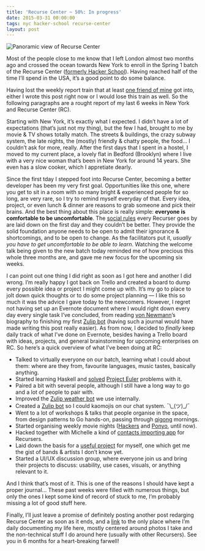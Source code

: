 ```yaml
---
title: 'Recurse Center ~ 50%: In progress'
date: 2015-03-31 00:00:00
tags: nyc hacker-school recurse-center
layout: post
---
```

![Panoramic view of Recurse Center](/blog/images/posts/rc_panoramic.jpg)

Most of the people close to me know that I left London almost two months ago and crossed the ocean towards New York to enroll in the Spring 1 batch of the Recurse Center ([formerly Hacker School](https://www.recurse.com/blog/77-hacker-school-is-now-the-recurse-center)). Having reached half of the time I’ll spend in the USA, it’s a good point to do some balance.

Having lost the weekly report train that at least [one friend of mine](http://thewebivore.com/tag/recurse-center/) got into, either I wrote this post right now or I would lose this train as well. So the following paragraphs are a rought report of my last 6 weeks in New York and Recurse Center (RC).

Starting with New York, it’s exactly what I expected. I didn’t have a lot of expectations (that’s just not my thing), but the few I had, brought to me by movie & TV shows totally match. The streets & buildings, the crazy subway system, the late nights, the (mostly) friendly & chatty people, the food… I couldn’t ask for more, really. After the first days that I spent in a hostel, I moved to my current place, a lovely flat in Bedford (Brooklyn) where I live with a very nice woman that’s been in New York for around 14 years. She even has a slow cooker, which I appretiate dearly.

Since the first tday I stepped foot into Recurse Center, becoming a better developer has been my very first goal. Opportunities like this one, where you get to sit in a room with so many bright & experienced people for so long, are very rare, so I try to remind myself everyday of that. Every idea, project, or even lunch & dinner are reasons to grab someone and pick their brains. And the best thing about this place is really simple: __everyone is comfortable to be uncomfortable__. The [social rules](https://www.recurse.com/manual#sub-sec-social-rules) every Recurser goes by are laid down on the first day and they couldn’t be better. They provide the solid foundation anyone needs to be open to admit their ignorance & shortcomings, and to be open to change. As the facilitators put it, _usually you have to get uncomfortable to be able to learn_. Watching the welcome talk being given to the new batch today reminded me of how precious this whole three months are, and gave me new focus for the upcoming six weeks.

I can point out one thing I did right as soon as I got here and another I did wrong. I’m really happy I got back on Trello and created a board to dump every possible idea or project I might come up with. It’s my go to place to jolt down quick thoughts or to do some project planning — I like this so much it was the advice I gave today to the newcomers. However, I regret not having set up an Evernote document where I would right down every day every single task I’ve concluded, from reading [von Newmann](https://en.wikipedia.org/wiki/John_von_Neumann)’s biography to finishing my first [Zulip bot](http://github.com/gnclmorais/zulip-bot-kaomoji) (having such a journal would have made writing this post really easier). As from now, I decided to _finally_ keep daily track of what I’ve done on Evernote, besides having a Trello board with ideas, projects, and general brainstorming for upcoming enterprises on RC. So here’s a quick overview of what I’ve been doing at RC:

+ Talked to virtually everyone on our batch, learning what I could about them: where are they from, favourite languages, music tastes, basically anything.
+ Started learning Haskell and [solved](http://github.com/gnclmorais/euler-by-haskell) [Project Euler](http://projecteuler.net) problems with it.
+ Paired a bit with several people, although I still have a long way to go and a lot of people to pair with.
+ Improved the [Zulip weather bot](https://github.com/gnclmorais/weather-bot) we use internally.
+ Created a [Zulip bot](https://github.com/gnclmorais/zulip-bot-kaomoji) so I could kaomojis on our chat system. ¯\\\_(ツ)_/¯
+ Went to a lot of workshops & talks that people organise in the space, from design patterns to Go hands-on, passing through [qigong](https://en.wikipedia.org/wiki/Qigong) mornings.
+ Started organising weekly movie nights ([Hackers](http://www.imdb.com/title/tt0113243) and [Ponyo](http://www.imdb.com/title/tt0876563), until now).
+ Hacked together with Michelle a kind of [contacts importing app](https://github.com/gnclmorais/alumnum) for Recursers.
+ Laid down the basis for a [useful project](https://github.com/gnclmorais/music-gist) for myself, one which get me the gist of bands & artists I don’t know yet.
+ Started a UI/UX discussion group, where everyone join us and bring their projects to discuss: usability, use cases, visuals, or anything relevant to it.

And I think that’s most of it. This is one of the reasons I should have kept a proper journal… These past weeks were filled with numerous things, but only the ones I kept some kind of record of stuck to me, I’m probably missing a lot of good stuff here.

Finally, I’ll just leave a promise of definitely posting another post redarging Recurse Center as soon as it ends, and a [link](http://around-nyc-in-86-days.tumblr.com) to the only place where I’m daily documenting my life here, mostly centered around photos I take and the non-technical stuff I do around here (usually with other Recursers). See you in 6 months for a heart-breaking farwell!

